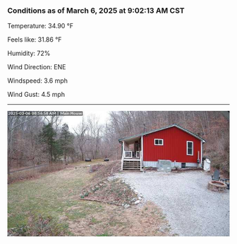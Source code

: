### Conditions as of March 6, 2025 at 9:02:13 AM CST 

Temperature: 34.90 &deg;F

Feels like: 31.86 &deg;F

Humidity: 72%

Wind Direction: ENE

Windspeed: 3.6 mph

Wind Gust: 4.5 mph

---

<img src="./images/latest.jpeg"/>

